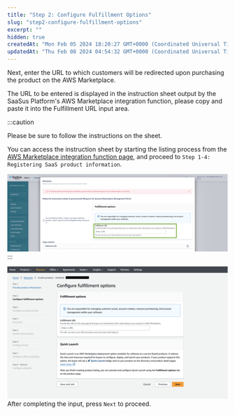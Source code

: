 ```yaml
---
title: "Step 2: Configure Fulfillment Options"
slug: "step2-configure-fulfillment-options"
excerpt: ""
hidden: true
createdAt: "Mon Feb 05 2024 18:20:27 GMT+0000 (Coordinated Universal Time)"
updatedAt: "Thu Feb 08 2024 04:54:32 GMT+0000 (Coordinated Universal Time)"
---
```

Next, enter the URL to which customers will be redirected upon purchasing the product on the AWS Marketplace.

The URL to be entered is displayed in the instruction sheet output by the SaaSus Platform's AWS Marketplace integration function, please copy and paste it into the Fulfillment URL input area.

:::caution

Please be sure to follow the instructions on the sheet.

You can access the instruction sheet by starting the listing process from the [AWS Marketplace integration function page](https://settings.console.saasus.io/integrations/aws-marketplace), and proceed to `Step 1-4: Registering SaaS product information`.

![](/ja/img/aws-marketplace-integration/product-submission/step2-configure-fulfillment-options/step2-configure-fulfillment-options-1.png)
:::

![](/ja/img/aws-marketplace-integration/product-submission/step2-configure-fulfillment-options/step2-configure-fulfillment-options-2.png)
After completing the input, press `Next` to proceed.